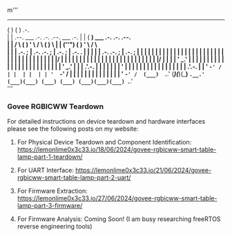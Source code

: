 
m'''
 ___                                               ___                                
(   )                                             (   )  .-.                          
 | |    .--.    ___ .-. .-.     .--.    ___ .-.    | |  ( __)  ___ .-. .-.     .--.   
 | |   /    \  (   )   '   \   /    \  (   )   \   | |  (''") (   )   '   \   /    \  
 | |  |  .-. ;  |  .-.  .-. ; |  .-. ;  |  .-. .   | |   | |   |  .-.  .-. ; |  .-. ; 
 | |  |  | | |  | |  | |  | | | |  | |  | |  | |   | |   | |   | |  | |  | | |  | | | 
 | |  |  |/  |  | |  | |  | | | |  | |  | |  | |   | |   | |   | |  | |  | | |  |/  | 
 | |  |  ' _.'  | |  | |  | | | |  | |  | |  | |   | |   | |   | |  | |  | | |  ' _.' 
 | |  |  .'.-.  | |  | |  | | | '  | |  | |  | |   | |   | |   | |  | |  | | |  .'.-. 
 | |  '  `-' /  | |  | |  | | '  `-' /  | |  | |   | |   | |   | |  | |  | | '  `-' / 
(___)  `.__.'  (___)(___)(___) `.__.'  (___)(___) (___) (___) (___)(___)(___) `.__.'  
'''

### Govee RGBICWW Teardown ####

For detailed instructions on device teardown and hardware interfaces please see the
following posts on my website:

1) For Physical Device Teardown and Component Identification:
   https://lemonlime0x3c33.io/18/06/2024/govee-rgbicww-smart-table-lamp-part-1-teardown/
   
2) For UART Interface:
   https://lemonlime0x3c33.io/21/06/2024/govee-rgbicww-smart-table-lamp-part-2-uart/
   
3) For Firmware Extraction:
   https://lemonlime0x3c33.io/27/06/2024/govee-rgbicww-smart-table-lamp-part-3-firmware/

4) For Firmware Analysis:
   Coming Soon! (I am busy researching freeRTOS reverse engineering tools)
